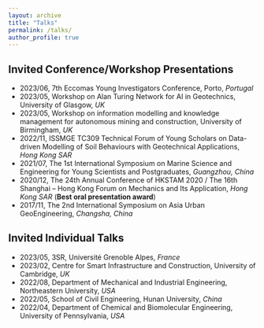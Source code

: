 ```yaml
---
layout: archive
title: "Talks"
permalink: /talks/
author_profile: true
---
```


<!-- {% if site.talkmap_link == true %}

<p style="text-decoration:underline;"><a href="/talkmap.html">See a map of all the places I've given a talk!</a></p>

{% endif %}

{% for post in site.talks reversed %}
  {% include archive-single-talk.html %}
{% endfor %} -->

## Invited Conference/Workshop Presentations
- 2023/06, 7th Eccomas Young Investigators Conference, Porto, *Portugal*
- 2023/05, Workshop on Alan Turing Network for AI in Geotechnics, University of Glasgow, *UK*
- 2023/05, Workshop on information modelling and knowledge management for autonomous mining and construction, University of Birmingham, *UK*
- 2022/11, ISSMGE TC309 Technical Forum of Young Scholars on Data-driven Modelling of Soil Behaviours with Geotechnical Applications, *Hong Kong SAR*
- 2021/07, The 1st International Symposium on Marine Science and Engineering for Young Scientists and Postgraduates, *Guangzhou, China*
- 2020/12, The 24th Annual Conference of HKSTAM 2020 / The 16th Shanghai – Hong Kong Forum on Mechanics and Its Application, *Hong Kong SAR* (**Best oral presentation award**)
- 2017/11, The 2nd International Symposium on Asia Urban GeoEngineering, *Changsha, China*

## Invited Individual Talks
- 2023/05, 3SR, Université Grenoble Alpes, *France*
- 2023/02, Centre for Smart Infrastructure and Construction, University of Cambridge, *UK*
- 2022/08, Department of Mechanical and Industrial Engineering, Northeastern University, *USA*
- 2022/05, School of Civil Engineering, Hunan University, *China*
- 2022/04, Department of Chemical and Biomolecular Engineering, University of Pennsylvania, *USA*
